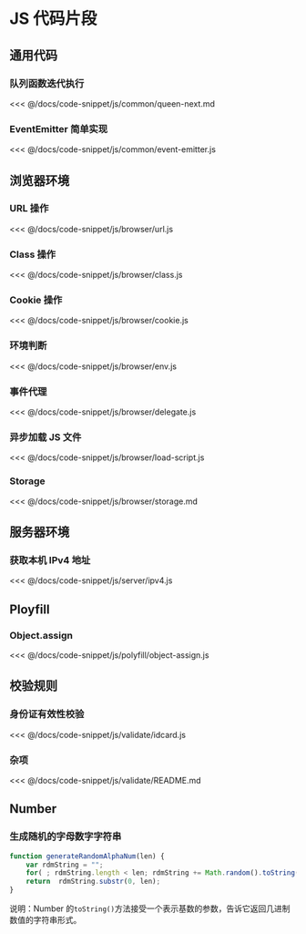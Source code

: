 # JS 代码片段

## 通用代码

### 队列函数迭代执行

<<< @/docs/code-snippet/js/common/queen-next.md

### EventEmitter 简单实现

<<< @/docs/code-snippet/js/common/event-emitter.js

## 浏览器环境

### URL 操作

<<< @/docs/code-snippet/js/browser/url.js

### Class 操作

<<< @/docs/code-snippet/js/browser/class.js

### Cookie 操作

<<< @/docs/code-snippet/js/browser/cookie.js

### 环境判断

<<< @/docs/code-snippet/js/browser/env.js

### 事件代理

<<< @/docs/code-snippet/js/browser/delegate.js

### 异步加载 JS 文件

<<< @/docs/code-snippet/js/browser/load-script.js

### Storage

<<< @/docs/code-snippet/js/browser/storage.md

## 服务器环境

### 获取本机 IPv4 地址

<<< @/docs/code-snippet/js/server/ipv4.js

## Ployfill

### Object.assign

<<< @/docs/code-snippet/js/polyfill/object-assign.js

## 校验规则

### 身份证有效性校验

<<< @/docs/code-snippet/js/validate/idcard.js

### 杂项

<<< @/docs/code-snippet/js/validate/README.md

## Number

### 生成随机的字母数字字符串

```js
function generateRandomAlphaNum(len) {
    var rdmString = "";
    for( ; rdmString.length < len; rdmString += Math.random().toString(36).substr(2))
    return  rdmString.substr(0, len);
}
```

说明：Number 的`toString()`方法接受一个表示基数的参数，告诉它返回几进制数值的字符串形式。
